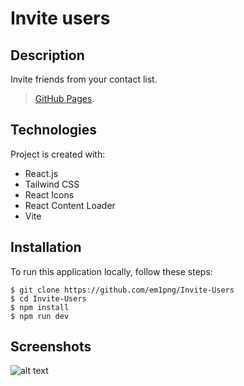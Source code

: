 # Invite users

## Description
Invite friends from your contact list.

> [GitHub Pages](https://em1png.github.io/Invite-Users/).

## Technologies
Project is created with:
* React.js
* Tailwind CSS
* React Icons
* React Content Loader
* Vite

## Installation
To run this application locally, follow these steps:

```
$ git clone https://github.com/em1png/Invite-Users
$ cd Invite-Users
$ npm install
$ npm run dev
```

## Screenshots
![alt text](https://i.imgur.com/UulkfqU.png)

